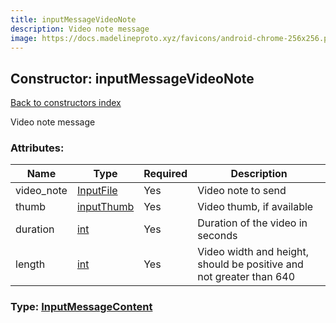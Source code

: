 ```yaml
---
title: inputMessageVideoNote
description: Video note message
image: https://docs.madelineproto.xyz/favicons/android-chrome-256x256.png
---
```

## Constructor: inputMessageVideoNote  
[Back to constructors index](index.md)



Video note message

### Attributes:

| Name     |    Type       | Required | Description |
|----------|---------------|----------|-------------|
|video\_note|[InputFile](../types/InputFile.md) | Yes|Video note to send|
|thumb|[inputThumb](../constructors/inputThumb.md) | Yes|Video thumb, if available|
|duration|[int](../types/int.md) | Yes|Duration of the video in seconds|
|length|[int](../types/int.md) | Yes|Video width and height, should be positive and not greater than 640|



### Type: [InputMessageContent](../types/InputMessageContent.md)



